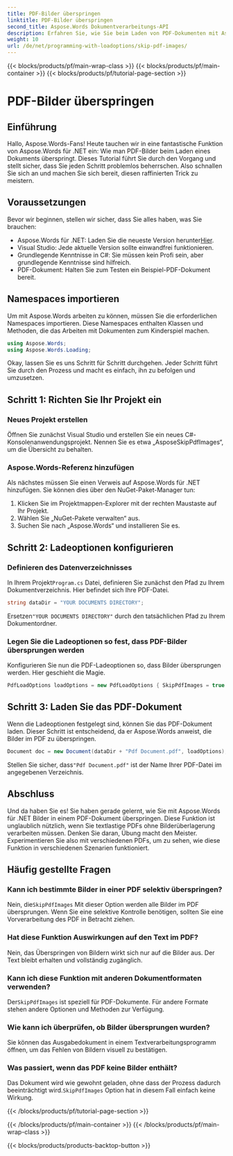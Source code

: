 ```yaml
---
title: PDF-Bilder überspringen
linktitle: PDF-Bilder überspringen
second_title: Aspose.Words Dokumentverarbeitungs-API
description: Erfahren Sie, wie Sie beim Laden von PDF-Dokumenten mit Aspose.Words für .NET Bilder überspringen. Folgen Sie dieser Schritt-für-Schritt-Anleitung zur nahtlosen Textextraktion.
weight: 10
url: /de/net/programming-with-loadoptions/skip-pdf-images/
---
```


{{< blocks/products/pf/main-wrap-class >}}
{{< blocks/products/pf/main-container >}}
{{< blocks/products/pf/tutorial-page-section >}}

# PDF-Bilder überspringen

## Einführung

Hallo, Aspose.Words-Fans! Heute tauchen wir in eine fantastische Funktion von Aspose.Words für .NET ein: Wie man PDF-Bilder beim Laden eines Dokuments überspringt. Dieses Tutorial führt Sie durch den Vorgang und stellt sicher, dass Sie jeden Schritt problemlos beherrschen. Also schnallen Sie sich an und machen Sie sich bereit, diesen raffinierten Trick zu meistern.

## Voraussetzungen

Bevor wir beginnen, stellen wir sicher, dass Sie alles haben, was Sie brauchen:

-  Aspose.Words für .NET: Laden Sie die neueste Version herunter[Hier](https://releases.aspose.com/words/net/).
- Visual Studio: Jede aktuelle Version sollte einwandfrei funktionieren.
- Grundlegende Kenntnisse in C#: Sie müssen kein Profi sein, aber grundlegende Kenntnisse sind hilfreich.
- PDF-Dokument: Halten Sie zum Testen ein Beispiel-PDF-Dokument bereit.

## Namespaces importieren

Um mit Aspose.Words arbeiten zu können, müssen Sie die erforderlichen Namespaces importieren. Diese Namespaces enthalten Klassen und Methoden, die das Arbeiten mit Dokumenten zum Kinderspiel machen.

```csharp
using Aspose.Words;
using Aspose.Words.Loading;
```

Okay, lassen Sie es uns Schritt für Schritt durchgehen. Jeder Schritt führt Sie durch den Prozess und macht es einfach, ihn zu befolgen und umzusetzen.

## Schritt 1: Richten Sie Ihr Projekt ein

### Neues Projekt erstellen

Öffnen Sie zunächst Visual Studio und erstellen Sie ein neues C#-Konsolenanwendungsprojekt. Nennen Sie es etwa „AsposeSkipPdfImages“, um die Übersicht zu behalten.

### Aspose.Words-Referenz hinzufügen

Als nächstes müssen Sie einen Verweis auf Aspose.Words für .NET hinzufügen. Sie können dies über den NuGet-Paket-Manager tun:

1. Klicken Sie im Projektmappen-Explorer mit der rechten Maustaste auf Ihr Projekt.
2. Wählen Sie „NuGet-Pakete verwalten“ aus.
3. Suchen Sie nach „Aspose.Words“ und installieren Sie es.

## Schritt 2: Ladeoptionen konfigurieren

### Definieren des Datenverzeichnisses

 In Ihrem Projekt`Program.cs` Datei, definieren Sie zunächst den Pfad zu Ihrem Dokumentverzeichnis. Hier befindet sich Ihre PDF-Datei.

```csharp
string dataDir = "YOUR DOCUMENTS DIRECTORY";
```

 Ersetzen`"YOUR DOCUMENTS DIRECTORY"` durch den tatsächlichen Pfad zu Ihrem Dokumentordner.

### Legen Sie die Ladeoptionen so fest, dass PDF-Bilder übersprungen werden

Konfigurieren Sie nun die PDF-Ladeoptionen so, dass Bilder übersprungen werden. Hier geschieht die Magie. 

```csharp
PdfLoadOptions loadOptions = new PdfLoadOptions { SkipPdfImages = true };
```

## Schritt 3: Laden Sie das PDF-Dokument

Wenn die Ladeoptionen festgelegt sind, können Sie das PDF-Dokument laden. Dieser Schritt ist entscheidend, da er Aspose.Words anweist, die Bilder im PDF zu überspringen.

```csharp
Document doc = new Document(dataDir + "Pdf Document.pdf", loadOptions);
```

 Stellen Sie sicher, dass`"Pdf Document.pdf"` ist der Name Ihrer PDF-Datei im angegebenen Verzeichnis.

## Abschluss

Und da haben Sie es! Sie haben gerade gelernt, wie Sie mit Aspose.Words für .NET Bilder in einem PDF-Dokument überspringen. Diese Funktion ist unglaublich nützlich, wenn Sie textlastige PDFs ohne Bilderüberlagerung verarbeiten müssen. Denken Sie daran, Übung macht den Meister. Experimentieren Sie also mit verschiedenen PDFs, um zu sehen, wie diese Funktion in verschiedenen Szenarien funktioniert.

## Häufig gestellte Fragen

### Kann ich bestimmte Bilder in einer PDF selektiv überspringen?

 Nein, die`SkipPdfImages` Mit dieser Option werden alle Bilder im PDF übersprungen. Wenn Sie eine selektive Kontrolle benötigen, sollten Sie eine Vorverarbeitung des PDF in Betracht ziehen.

### Hat diese Funktion Auswirkungen auf den Text im PDF?

Nein, das Überspringen von Bildern wirkt sich nur auf die Bilder aus. Der Text bleibt erhalten und vollständig zugänglich.

### Kann ich diese Funktion mit anderen Dokumentformaten verwenden?

 Der`SkipPdfImages` ist speziell für PDF-Dokumente. Für andere Formate stehen andere Optionen und Methoden zur Verfügung.

### Wie kann ich überprüfen, ob Bilder übersprungen wurden?

Sie können das Ausgabedokument in einem Textverarbeitungsprogramm öffnen, um das Fehlen von Bildern visuell zu bestätigen.

### Was passiert, wenn das PDF keine Bilder enthält?

 Das Dokument wird wie gewohnt geladen, ohne dass der Prozess dadurch beeinträchtigt wird.`SkipPdfImages` Option hat in diesem Fall einfach keine Wirkung.

{{< /blocks/products/pf/tutorial-page-section >}}

{{< /blocks/products/pf/main-container >}}
{{< /blocks/products/pf/main-wrap-class >}}

{{< blocks/products/products-backtop-button >}}
